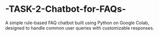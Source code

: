 # -TASK-2-Chatbot-for-FAQs-
A simple rule-based FAQ chatbot built using Python on Google Colab, designed to handle common user queries with customizable responses.

